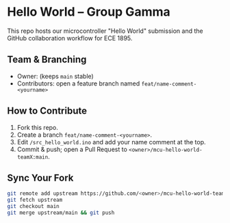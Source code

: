 # Hello World – Group Gamma

This repo hosts our microcontroller "Hello World" submission and the GitHub collaboration workflow for ECE 1895.

## Team & Branching
- Owner: <name> (keeps `main` stable)
- Contributors: open a feature branch named `feat/name-comment-<yourname>`

## How to Contribute
1. Fork this repo.
2. Create a branch `feat/name-comment-<yourname>`.
3. Edit `/src_hello_world.ino` and add your name comment at the top.
4. Commit & push; open a Pull Request to `<owner>/mcu-hello-world-teamX:main`.

## Sync Your Fork
```bash
git remote add upstream https://github.com/<owner>/mcu-hello-world-teamX.git
git fetch upstream
git checkout main
git merge upstream/main && git push
